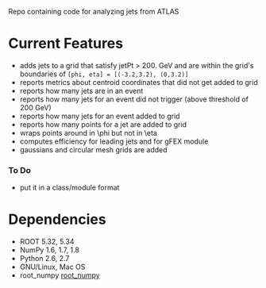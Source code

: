 Repo containing code for analyzing jets from ATLAS

Current Features
====================

- adds jets to a grid that satisfy jetPt > 200. GeV and are within the grid's boundaries of `[phi, eta] = [(-3.2,3.2), (0,3.2)]`
- reports metrics about centroid coordinates that did not get added to grid
- reports how many jets are in an event
- reports how many jets for an event did not trigger (above threshold of 200 GeV)
- reports how many jets for an event added to grid
- reports how many points for a jet are added to grid
- wraps points around in \phi but not in \eta
- computes efficiency for leading jets and for gFEX module
- gaussians and circular mesh grids are added

### To Do
- put it in a class/module format

Dependencies
=====================
- ROOT 5.32, 5.34
- NumPy 1.6, 1.7, 1.8
- Python 2.6, 2.7
- GNU/Linux, Mac OS
- root\_numpy [root\_numpy](http://rootpy.github.io/root_numpy/install.html)
